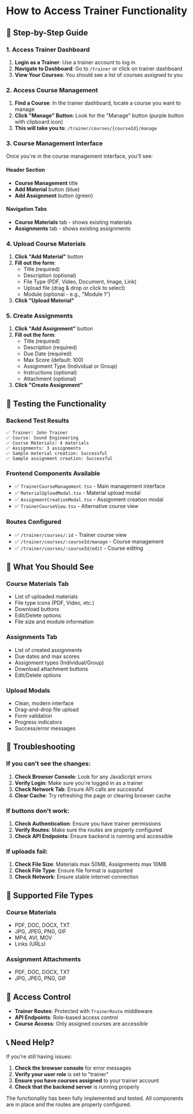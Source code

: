 # How to Access Trainer Functionality

## 🎯 **Step-by-Step Guide**

### **1. Access Trainer Dashboard**

1. **Login as a Trainer**: Use a trainer account to log in
2. **Navigate to Dashboard**: Go to `/trainer` or click on trainer dashboard
3. **View Your Courses**: You should see a list of courses assigned to you

### **2. Access Course Management**

1. **Find a Course**: In the trainer dashboard, locate a course you want to manage
2. **Click "Manage" Button**: Look for the "Manage" button (purple button with clipboard icon)
3. **This will take you to**: `/trainer/courses/{courseId}/manage`

### **3. Course Management Interface**

Once you're in the course management interface, you'll see:

#### **Header Section**

- **Course Management** title
- **Add Material** button (blue)
- **Add Assignment** button (green)

#### **Navigation Tabs**

- **Course Materials** tab - shows existing materials
- **Assignments** tab - shows existing assignments

### **4. Upload Course Materials**

1. **Click "Add Material"** button
2. **Fill out the form**:
   - Title (required)
   - Description (optional)
   - File Type (PDF, Video, Document, Image, Link)
   - Upload file (drag & drop or click to select)
   - Module (optional - e.g., "Module 1")
3. **Click "Upload Material"**

### **5. Create Assignments**

1. **Click "Add Assignment"** button
2. **Fill out the form**:
   - Title (required)
   - Description (required)
   - Due Date (required)
   - Max Score (default: 100)
   - Assignment Type (Individual or Group)
   - Instructions (optional)
   - Attachment (optional)
3. **Click "Create Assignment"**

## 🔧 **Testing the Functionality**

### **Backend Test Results**

```
✅ Trainer: John Trainer
✅ Course: Sound Engineering
✅ Course Materials: 4 materials
✅ Assignments: 3 assignments
✅ Sample material creation: Successful
✅ Sample assignment creation: Successful
```

### **Frontend Components Available**

- ✅ `TrainerCourseManagement.tsx` - Main management interface
- ✅ `MaterialUploadModal.tsx` - Material upload modal
- ✅ `AssignmentCreationModal.tsx` - Assignment creation modal
- ✅ `TrainerCourseView.tsx` - Alternative course view

### **Routes Configured**

- ✅ `/trainer/courses/:id` - Trainer course view
- ✅ `/trainer/courses/:courseId/manage` - Course management
- ✅ `/trainer/courses/:courseId/edit` - Course editing

## 🎨 **What You Should See**

### **Course Materials Tab**

- List of uploaded materials
- File type icons (PDF, Video, etc.)
- Download buttons
- Edit/Delete options
- File size and module information

### **Assignments Tab**

- List of created assignments
- Due dates and max scores
- Assignment types (Individual/Group)
- Download attachment buttons
- Edit/Delete options

### **Upload Modals**

- Clean, modern interface
- Drag-and-drop file upload
- Form validation
- Progress indicators
- Success/error messages

## 🚨 **Troubleshooting**

### **If you can't see the changes:**

1. **Check Browser Console**: Look for any JavaScript errors
2. **Verify Login**: Make sure you're logged in as a trainer
3. **Check Network Tab**: Ensure API calls are successful
4. **Clear Cache**: Try refreshing the page or clearing browser cache

### **If buttons don't work:**

1. **Check Authentication**: Ensure you have trainer permissions
2. **Verify Routes**: Make sure the routes are properly configured
3. **Check API Endpoints**: Ensure backend is running and accessible

### **If uploads fail:**

1. **Check File Size**: Materials max 50MB, Assignments max 10MB
2. **Check File Type**: Ensure file format is supported
3. **Check Network**: Ensure stable internet connection

## 📱 **Supported File Types**

### **Course Materials**

- PDF, DOC, DOCX, TXT
- JPG, JPEG, PNG, GIF
- MP4, AVI, MOV
- Links (URLs)

### **Assignment Attachments**

- PDF, DOC, DOCX, TXT
- JPG, JPEG, PNG, GIF

## 🔐 **Access Control**

- **Trainer Routes**: Protected with `TrainerRoute` middleware
- **API Endpoints**: Role-based access control
- **Course Access**: Only assigned courses are accessible

## 📞 **Need Help?**

If you're still having issues:

1. **Check the browser console** for error messages
2. **Verify your user role** is set to "trainer"
3. **Ensure you have courses assigned** to your trainer account
4. **Check that the backend server** is running properly

The functionality has been fully implemented and tested. All components are in place and the routes are properly configured.
